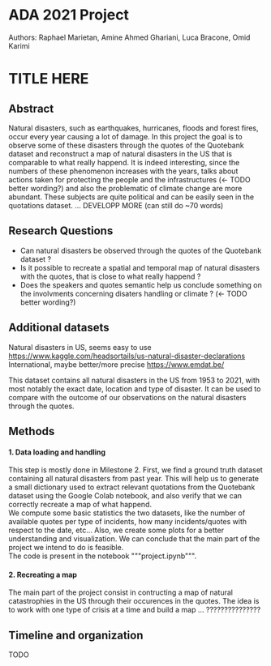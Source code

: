 # ADA 2021 Project
Authors: Raphael Marietan, Amine Ahmed Ghariani, Luca Bracone, Omid Karimi

# TITLE HERE

## Abstract
Natural disasters, such as earthquakes, hurricanes, floods and forest fires, occur every year causing a lot of damage. In this project the goal is to observe some of these disasters through the quotes of the Quotebank dataset and reconstruct a map of natural disasters in the US that is comparable to what really happend. It is indeed interesting, since the numbers of these phenomenon increases with the years, talks about actions taken for protecting the people and the infrastructures (<- TODO better wording?) and also the problematic of climate change are more abundant. These subjects are quite political and can be easily seen in the quotations dataset. ... DEVELOPP MORE (can still do ~70 words)

## Research Questions
- Can natural disasters be observed through the quotes of the Quotebank dataset ?
- Is it possible to recreate a spatial and temporal map of natural disasters with the quotes, that is close to what really happend ?
- Does the speakers and quotes semantic help us conclude something on the involvments concerning disaters handling  or climate ? (<- TODO better wording?)

## Additional datasets
Natural disasters in US, seems easy to use </br >
https://www.kaggle.com/headsortails/us-natural-disaster-declarations </br >
International, maybe better/more precise
https://www.emdat.be/ </br >

This dataset contains all natural disasters in the US from 1953 to 2021, with most notably the exact date, location and type of disaster. It can be used to compare with the outcome of our observations on the natural disasters through the quotes.

## Methods
#### 1. Data loading and handling
This step is mostly done in Milestone 2. First, we find a ground truth dataset containing all natural disasters from past year. This will help us to generate a small dictionary used to extract relevant quotations from the Quotebank dataset using the Google Colab notebook, and also verify that we can correctly recreate a map of what happend. </br >
We compute some basic statistics the two datasets, like the number of available quotes per type of incidents, how many incidents/quotes with respect to the date, etc... Also, we create some plots for a better understanding and visualization. We can conclude that the main part of the project we intend to do is feasible. </br >
The code is present in the notebook """project.ipynb""".
#### 2. Recreating a map
The main part of the project consist in contructing a map of natural catastrophies in the US through their occurences in the quotes. The idea is to work with one type of crisis at a time and build a map ... ???????????????

## Timeline and organization
TODO
